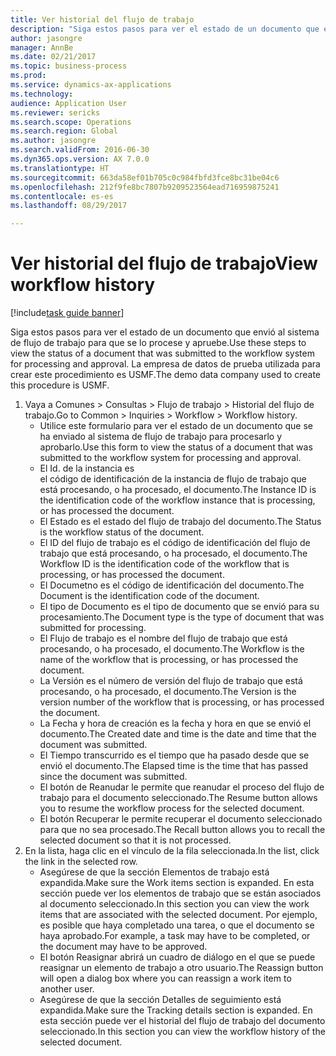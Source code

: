 ```yaml
--- 
title: Ver historial del flujo de trabajo
description: "Siga estos pasos para ver el estado de un documento que envió al sistema de flujo de trabajo para que se lo procese y apruebe."
author: jasongre
manager: AnnBe
ms.date: 02/21/2017
ms.topic: business-process
ms.prod: 
ms.service: dynamics-ax-applications
ms.technology: 
audience: Application User
ms.reviewer: sericks
ms.search.scope: Operations
ms.search.region: Global
ms.author: jasongre
ms.search.validFrom: 2016-06-30
ms.dyn365.ops.version: AX 7.0.0
ms.translationtype: HT
ms.sourcegitcommit: 663da58ef01b705c0c984fbfd3fce8bc31be04c6
ms.openlocfilehash: 212f9fe8bc7807b9209523564ead716959875241
ms.contentlocale: es-es
ms.lasthandoff: 08/29/2017

---
```

# <a name="view-workflow-history"></a><span data-ttu-id="aa064-103">Ver historial del flujo de trabajo</span><span class="sxs-lookup"><span data-stu-id="aa064-103">View workflow history</span></span>

[!include[task guide banner](../../includes/task-guide-banner.md)]

<span data-ttu-id="aa064-104">Siga estos pasos para ver el estado de un documento que envió al sistema de flujo de trabajo para que se lo procese y apruebe.</span><span class="sxs-lookup"><span data-stu-id="aa064-104">Use these steps to view the status of a document that was submitted to the workflow system for processing and approval.</span></span> <span data-ttu-id="aa064-105">La empresa de datos de prueba utilizada para crear este procedimiento es USMF.</span><span class="sxs-lookup"><span data-stu-id="aa064-105">The demo data company used to create this procedure is USMF.</span></span>

1. <span data-ttu-id="aa064-106">Vaya a Comunes > Consultas > Flujo de trabajo > Historial del flujo de trabajo.</span><span class="sxs-lookup"><span data-stu-id="aa064-106">Go to Common > Inquiries > Workflow > Workflow history.</span></span>
    * <span data-ttu-id="aa064-107">Utilice este formulario para ver el estado de un documento que se ha enviado al sistema de flujo de trabajo para procesarlo y aprobarlo.</span><span class="sxs-lookup"><span data-stu-id="aa064-107">Use this form to view the status of a document that was submitted to the workflow system for processing and approval.</span></span>  
    * <span data-ttu-id="aa064-108">El Id. de la instancia es 	
el código de identificación de la instancia de flujo de trabajo que está procesando, o ha procesado, el documento.</span><span class="sxs-lookup"><span data-stu-id="aa064-108">The Instance ID is      the identification code of the workflow instance that is processing, or has processed the document.</span></span>  
    * <span data-ttu-id="aa064-109">El Estado es el estado del flujo de trabajo del documento.</span><span class="sxs-lookup"><span data-stu-id="aa064-109">The Status is the workflow status of the document.</span></span>  
    * <span data-ttu-id="aa064-110">El ID del flujo de trabajo es el código de identificación del flujo de trabajo que está procesando, o ha procesado, el documento.</span><span class="sxs-lookup"><span data-stu-id="aa064-110">The Workflow ID is the identification code of the workflow that is processing, or has processed the document.</span></span>  
    * <span data-ttu-id="aa064-111">El Documetno es el código de identificación del documento.</span><span class="sxs-lookup"><span data-stu-id="aa064-111">The Document is the identification code of the document.</span></span>  
    * <span data-ttu-id="aa064-112">El tipo de Documento es el tipo de documento que se envió para su procesamiento.</span><span class="sxs-lookup"><span data-stu-id="aa064-112">The Document type is the type of document that was submitted for processing.</span></span>  
    * <span data-ttu-id="aa064-113">El Flujo de trabajo es el nombre del flujo de trabajo que está procesando, o ha procesado, el documento.</span><span class="sxs-lookup"><span data-stu-id="aa064-113">The Workflow is the name of the workflow that is processing, or has processed the document.</span></span>  
    * <span data-ttu-id="aa064-114">La Versión es el número de versión del flujo de trabajo que está procesando, o ha procesado, el documento.</span><span class="sxs-lookup"><span data-stu-id="aa064-114">The Version is the version number of the workflow that is processing, or has processed the document.</span></span>  
    * <span data-ttu-id="aa064-115">La Fecha y hora de creación es la fecha y hora en que se envió el documento.</span><span class="sxs-lookup"><span data-stu-id="aa064-115">The Created date and time is the date and time that the document was submitted.</span></span>  
    * <span data-ttu-id="aa064-116">El Tiempo transcurrido es el tiempo que ha pasado desde que se envió el documento.</span><span class="sxs-lookup"><span data-stu-id="aa064-116">The Elapsed time is the time that has passed since the document was submitted.</span></span>  
    * <span data-ttu-id="aa064-117">El botón de Reanudar le permite que reanudar el proceso del flujo de trabajo para el documento seleccionado.</span><span class="sxs-lookup"><span data-stu-id="aa064-117">The Resume button allows you to resume the workflow process for the selected document.</span></span>  
    * <span data-ttu-id="aa064-118">El botón Recuperar le permite recuperar el documento seleccionado para que no sea procesado.</span><span class="sxs-lookup"><span data-stu-id="aa064-118">The Recall button allows you to recall the selected document so that it is not processed.</span></span>   
2. <span data-ttu-id="aa064-119">En la lista, haga clic en el vínculo de la fila seleccionada.</span><span class="sxs-lookup"><span data-stu-id="aa064-119">In the list, click the link in the selected row.</span></span>
    * <span data-ttu-id="aa064-120">Asegúrese de que la sección Elementos de trabajo está expandida.</span><span class="sxs-lookup"><span data-stu-id="aa064-120">Make sure the Work items section is expanded.</span></span>    <span data-ttu-id="aa064-121">En esta sección puede ver los elementos de trabajo que se están asociados al documento seleccionado.</span><span class="sxs-lookup"><span data-stu-id="aa064-121">In this section you can view the work items that are associated with the selected document.</span></span> <span data-ttu-id="aa064-122">Por ejemplo, es posible que haya completado una tarea, o que el documento se haya aprobado.</span><span class="sxs-lookup"><span data-stu-id="aa064-122">For example, a task may have to be completed, or the document may have to be approved.</span></span>  
    * <span data-ttu-id="aa064-123">El botón Reasignar abrirá un cuadro de diálogo en el que se puede reasignar un elemento de trabajo a otro usuario.</span><span class="sxs-lookup"><span data-stu-id="aa064-123">The Reassign button will open a dialog box where you can reassign a work item to another user.</span></span>  
    * <span data-ttu-id="aa064-124">Asegúrese de que la sección Detalles de seguimiento está expandida.</span><span class="sxs-lookup"><span data-stu-id="aa064-124">Make sure the Tracking details section is expanded.</span></span>    <span data-ttu-id="aa064-125">En esta sección puede ver el historial del flujo de trabajo del documento seleccionado.</span><span class="sxs-lookup"><span data-stu-id="aa064-125">In this section you can view the workflow history of the selected document.</span></span>  


